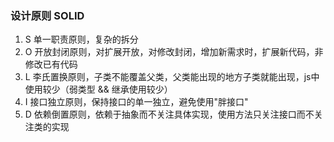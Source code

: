 ### 设计原则 SOLID

1. S 单一职责原则，复杂的拆分
2. O 开放封闭原则，对扩展开放，对修改封闭，增加新需求时，扩展新代码，非修改已有代码
3. L 李氏置换原则，子类不能覆盖父类，父类能出现的地方子类就能出现，js中使用较少（弱类型 && 继承使用较少）
4. I 接口独立原则，保持接口的单一独立，避免使用"胖接口"
5. D 依赖倒置原则，依赖于抽象而不关注具体实现，使用方法只关注接口而不关注类的实现
